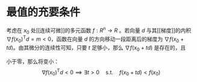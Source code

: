 # 最值的充要条件

考虑在 $x_0$ 处[[连续可微]]的多元函数 $f:R^n\to R$ 。若向量 $d$ 与其[[梯度]]的内积 $\nabla f(x_0)^\mathsf{T}d=m<0$，函数在向量 $d$ 的方向移动一段距离后的梯度为 $\nabla f(x_0+td)$。由其微分的连续性可知，只要 $t$ 足够小，那么 $\nabla f(x_0+td)$ 是存在的，且




小于零，那么将变小：
$$ \nabla f(x_0)^\mathsf{T} d <0 \implies \exists t>0 \quad\mathrm{s.t.}\quad f(x_0+td)<f(x_0) $$

